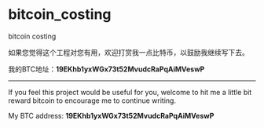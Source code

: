 # bitcoin_costing
bitcoin costing


如果您觉得这个工程对您有用，欢迎打赏我一点比特币，以鼓励我继续写下去。

我的BTC地址：**19EKhb1yxWGx73t52MvudcRaPqAiMVeswP**

*************************************

If you feel this project would be useful for you, welcome to hit me a little bit reward bitcoin to encourage me to continue writing.

My BTC address: **19EKhb1yxWGx73t52MvudcRaPqAiMVeswP**
